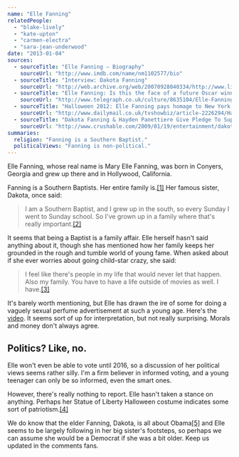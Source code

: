 ```yaml
---
name: "Elle Fanning"
relatedPeople:
  - "blake-lively"
  - "kate-upton"
  - "carmen-electra"
  - "sara-jean-underwood"
date: "2013-01-04"
sources:
  - sourceTitle: "Elle Fanning – Biography"
    sourceUrl: "http://www.imdb.com/name/nm1102577/bio"
  - sourceTitle: "Interview: Dakota Fanning"
    sourceUrl: "http://web.archive.org/web/20070928040334/http://www.lifeteen.com/default.aspx?PageID=FEATUREDETAIL&__DocumentId=106317&__ArticleIndex=0"
  - sourceTitle: "Elle Fanning: Is this the face of a future Oscar winner"
    sourceUrl: "http://www.telegraph.co.uk/culture/8635104/Elle-Fanning-Is-this-the-face-of-a-future-Oscar-winner.html"
  - sourceTitle: "Halloween 2012: Elle Fanning pays homage to New York's Statue of Liberty"
    sourceUrl: "http://www.dailymail.co.uk/tvshowbiz/article-2226294/Halloween-2012-Elle-Fanning-pays-homage-New-Yorks-Statue-Liberty.html"
  - sourceTitle: "Dakota Fanning & Hayden Panettiere Give Pledge To Support Obama"
    sourceUrl: "http://www.crushable.com/2009/01/19/entertainment/dakota-fanning-hayden-panettiere-give-pledge-to-support-obama/"
summaries:
  religion: "Fanning is a Southern Baptist."
  politicalViews: "Fanning is non-political."
---
```


Elle Fanning, whose real name is Mary Elle Fanning, was born in Conyers, Georgia and grew up there and in Hollywood, California.

Fanning is a Southern Baptists. Her entire family is.<a class="source-citation" href="#http%3A%2F%2Fwww.imdb.com%2Fname%2Fnm1102577%2Fbio" title="Elle Fanning – Biography">[1]</a> Her famous sister, Dakota, once said:

>I am a Southern Baptist, and I grew up in the south, so every Sunday I went to Sunday school. So I've grown up in a family where that's really important.<a class="source-citation" href="#http%3A%2F%2Fweb.archive.org%2Fweb%2F20070928040334%2Fhttp%3A%2F%2Fwww.lifeteen.com%2Fdefault.aspx%3FPageID%3DFEATUREDETAIL%26__DocumentId%3D106317%26__ArticleIndex%3D0" title="Interview: Dakota Fanning">[2]</a>

It seems that being a Baptist is a family affair. Elle herself hasn't said anything about it, though she has mentioned how her family keeps her grounded in the rough and tumble world of young fame. When asked about if she ever worries about going child-star crazy, she said:

>I feel like there's people in my life that would never let that happen. Also my family. You have to have a life outside of movies as well. I have.<a class="source-citation" href="#http%3A%2F%2Fwww.telegraph.co.uk%2Fculture%2F8635104%2FElle-Fanning-Is-this-the-face-of-a-future-Oscar-winner.html" title="Elle Fanning: Is this the face of a future Oscar winner">[3]</a>

It's barely worth mentioning, but Elle has drawn the ire of some for doing a vaguely sexual perfume advertisement at such a young age. Here's the [video](http://www.businessinsider.com/14-year-old-elle-fannings-lolita-ad-2012-9). It seems sort of up for interpretation, but not really surprising. Morals and money don't always agree.


## Politics? Like, no.

Elle won't even be able to vote until 2016, so a discussion of her political views seems rather silly. I'm a firm believer in informed voting, and a young teenager can only be so informed, even the smart ones.

However, there's really nothing to report. Elle hasn't taken a stance on anything. Perhaps her Statue of Liberty Halloween costume indicates some sort of patriotism.<a class="source-citation" href="#http%3A%2F%2Fwww.dailymail.co.uk%2Ftvshowbiz%2Farticle-2226294%2FHalloween-2012-Elle-Fanning-pays-homage-New-Yorks-Statue-Liberty.html" title="Halloween 2012: Elle Fanning pays homage to New York&apos;s Statue of Liberty">[4]</a>

We do know that the elder Fanning, Dakota, is all about Obama<a class="source-citation" href="#http%3A%2F%2Fwww.crushable.com%2F2009%2F01%2F19%2Fentertainment%2Fdakota-fanning-hayden-panettiere-give-pledge-to-support-obama%2F" title="Dakota Fanning &amp; Hayden Panettiere Give Pledge To Support Obama">[5]</a> and Elle seems to be largely following in her big sister's footsteps, so perhaps we can assume she would be a Democrat if she was a bit older. Keep us updated in the comments fans.